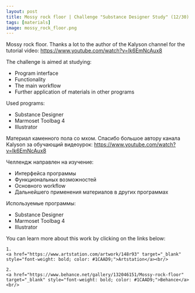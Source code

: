 ```yaml
---
layout: post 
title: Mossy rock floor | Challenge "Substance Designer Study" (12/30)
tags: [materials]
image: mossy_rock_floor.png
---
```


<!--more-->

Mossy rock floor. Thanks a lot to the author of the Kalyson channel for the tutorial video: 
<a href="https://www.youtube.com/watch?v=Ik6EmNcAux8" target="_blank" style="font-weight: bold; color: #1CAAD9;">https://www.youtube.com/watch?v=Ik6EmNcAux8</a><br/>

The challenge is aimed at studying:
- Program interface
- Functionality
- The main workflow
- Further application of materials in other programs

Used programs:
- Substance Designer
- Marmoset Toolbag 4
- Illustrator

Материал каменного пола со мхом. Спасибо большое автору канала Kalyson за обучающий видеоурок: 
<a href="https://www.youtube.com/watch?v=Ik6EmNcAux8" target="_blank" style="font-weight: bold; color: #1CAAD9;">https://www.youtube.com/watch?v=Ik6EmNcAux8</a><br/>

Челлендж направлен на изучение:
- Интерфейса программы
- Функциональных возможностей
- Основного workflow
- Дальнейшего применения материалов в других программах

Используемые программы:
- Substance Designer
- Marmoset Toolbag 4
- Illustrator

You can learn more about this work by clicking on the links below: <br/>

<div>
<!--
	1.
    <a href="https://www.artstation.com/artwork/1nB3wq" target="_blank" style="font-weight: bold; color: #1CAAD9;">Artstation</a><br/>
-->
	
	1.
	<a href="https://www.artstation.com/artwork/148r93" target="_blank" style="font-weight: bold; color: #1CAAD9;">Artstation</a><br/>	

	2.
	<a href="https://www.behance.net/gallery/132046151/Mossy-rock-floor" target="_blank" style="font-weight: bold; color: #1CAAD9;">Behance</a><br/>
<!--
	4.
	<a href="https://sketchfab.com/3d-models/sci-fi-knife-5e861cecc971491d8920a2b1fa09f896" target="_blank" style="font-weight: bold; color: #1CAAD9;">Sketchfab</a><br/>	
	5.
	<a href="https://assetstore.unity.com/packages/3d/props/weapons/sci-fi-knife-pbr-142685" target="_blank" style="font-weight: bold; color: #1CAAD9;">Unity asset store</a>
-->	
</div>
